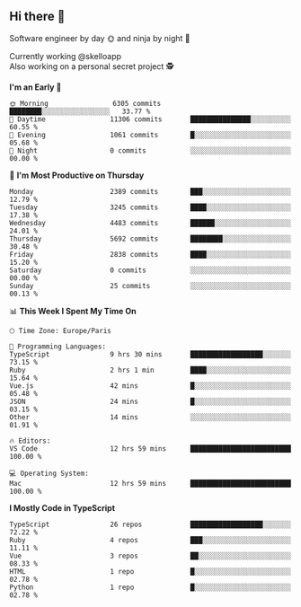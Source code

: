 ## Hi there 👋

Software engineer by day 🌞 and ninja by night 🌝

Currently working @skelloapp <br>
Also working on a personal secret project 🕵️

<!--START_SECTION:waka-->
**I'm an Early 🐤** 

```text
🌞 Morning                6305 commits        ████████░░░░░░░░░░░░░░░░░   33.77 % 
🌆 Daytime                11306 commits       ███████████████░░░░░░░░░░   60.55 % 
🌃 Evening                1061 commits        █░░░░░░░░░░░░░░░░░░░░░░░░   05.68 % 
🌙 Night                  0 commits           ░░░░░░░░░░░░░░░░░░░░░░░░░   00.00 % 
```
📅 **I'm Most Productive on Thursday** 

```text
Monday                   2389 commits        ███░░░░░░░░░░░░░░░░░░░░░░   12.79 % 
Tuesday                  3245 commits        ████░░░░░░░░░░░░░░░░░░░░░   17.38 % 
Wednesday                4483 commits        ██████░░░░░░░░░░░░░░░░░░░   24.01 % 
Thursday                 5692 commits        ████████░░░░░░░░░░░░░░░░░   30.48 % 
Friday                   2838 commits        ████░░░░░░░░░░░░░░░░░░░░░   15.20 % 
Saturday                 0 commits           ░░░░░░░░░░░░░░░░░░░░░░░░░   00.00 % 
Sunday                   25 commits          ░░░░░░░░░░░░░░░░░░░░░░░░░   00.13 % 
```


📊 **This Week I Spent My Time On** 

```text
🕑︎ Time Zone: Europe/Paris

💬 Programming Languages: 
TypeScript               9 hrs 30 mins       ██████████████████░░░░░░░   73.15 % 
Ruby                     2 hrs 1 min         ████░░░░░░░░░░░░░░░░░░░░░   15.64 % 
Vue.js                   42 mins             █░░░░░░░░░░░░░░░░░░░░░░░░   05.48 % 
JSON                     24 mins             █░░░░░░░░░░░░░░░░░░░░░░░░   03.15 % 
Other                    14 mins             ░░░░░░░░░░░░░░░░░░░░░░░░░   01.91 % 

🔥 Editors: 
VS Code                  12 hrs 59 mins      █████████████████████████   100.00 % 

💻 Operating System: 
Mac                      12 hrs 59 mins      █████████████████████████   100.00 % 
```

**I Mostly Code in TypeScript** 

```text
TypeScript               26 repos            ██████████████████░░░░░░░   72.22 % 
Ruby                     4 repos             ███░░░░░░░░░░░░░░░░░░░░░░   11.11 % 
Vue                      3 repos             ██░░░░░░░░░░░░░░░░░░░░░░░   08.33 % 
HTML                     1 repo              █░░░░░░░░░░░░░░░░░░░░░░░░   02.78 % 
Python                   1 repo              █░░░░░░░░░░░░░░░░░░░░░░░░   02.78 % 
```




<!--END_SECTION:waka-->

<!--
**antoinelncl/antoinelncl** is a ✨ _special_ ✨ repository because its `README.md` (this file) appears on your GitHub profile.

Here are some ideas to get you started:

- 🔭 I’m currently working on ...
- 🌱 I’m currently learning ...
- 👯 I’m looking to collaborate on ...
- 🤔 I’m looking for help with ...
- 💬 Ask me about ...
- 📫 How to reach me: ...
- 😄 Pronouns: ...
- ⚡ Fun fact: ...
-->
